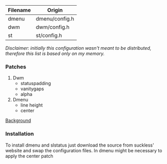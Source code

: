|  Filename | Origin         |
|-----------|----------------|
| dmenu     | dmenu/config.h |
| dwm       | dwm/config.h   |
| st        | st/config.h    |

_Disclaimer: initially this configuration wasn't meant to be distributed, therefore this list is based only on my memory._

### Patches
1. Dwm
	- statuspadding
	- vanitygaps
	- alpha
2. Dmenu
	- line height
	- center

[Background](https://cdn.dodowallpaper.com/full/846/darling-in-the-franxx-wallpapers-19.png)

### Installation

To install dmenu and slstatus just download the source from suckless' website and swap the configuration files. In dmenu might be necessary to apply the center patch
